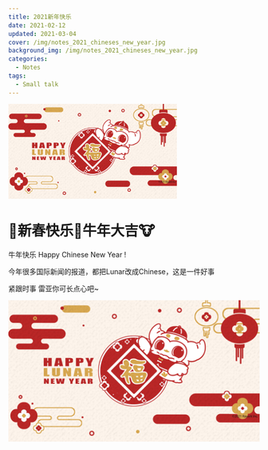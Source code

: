 ```yaml
---
title: 2021新年快乐
date: 2021-02-12
updated: 2021-03-04
cover: /img/notes_2021_chineses_new_year.jpg
background_img: /img/notes_2021_chineses_new_year.jpg
categories: 
  - Notes
tags: 
  - Small talk
---
```


<img src="img/notes_2021_chineses_new_year.jpg" alt="img" style="zoom:33%;" />

<!-- more -->


# 🧨新春快乐🎉牛年大吉🐮

牛年快乐 Happy Chinese New Year !

今年很多国际新闻的报道，都把Lunar改成Chinese，这是一件好事

紧跟时事 雷亚你可长点心吧~

![img](img/notes_2021_chineses_new_year.jpg)